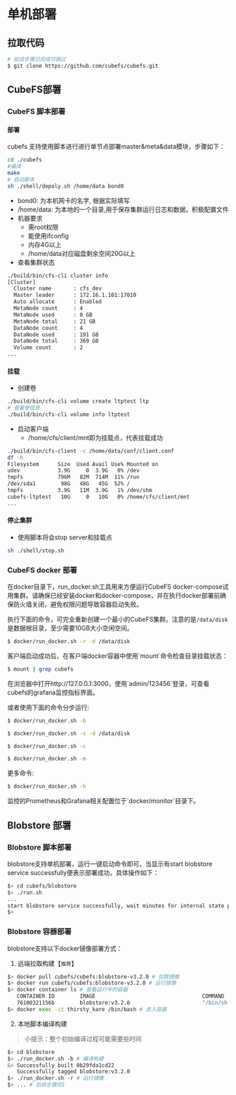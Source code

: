 # 单机部署

## 拉取代码
``` bash
# 如该步骤已完成可跳过
$ git clone https://github.com/cubefs/cubefs.git
```

## CubeFS部署


### CubeFS 脚本部署
#### 部署
cubefs 支持使用脚本进行进行单节点部署master&meta&data模块，步骤如下：
```bash
cd ./cubefs
#编译
make
# 启动脚本
sh ./shell/depoly.sh /home/data bond0
```
+ bond0: 为本机网卡的名字, 根据实际填写
+ /home/data: 为本地的一个目录,用于保存集群运行日志和数据，积极配置文件
+ 机器要求
  + 需root权限
  + 能使用ifconfig
  + 内存4G以上
  + /home/data对应磁盘剩余空间20G以上
+ 查看集群状态
```bash
./build/bin/cfs-cli cluster info
[Cluster]
  Cluster name       : cfs_dev
  Master leader      : 172.16.1.101:17010
  Auto allocate      : Enabled
  MetaNode count     : 4
  MetaNode used      : 0 GB
  MetaNode total     : 21 GB
  DataNode count     : 4
  DataNode used      : 191 GB
  DataNode total     : 369 GB
  Volume count       : 2
...
```
#### 挂载
+ 创建卷
```bash
./build/bin/cfs-cli volume create ltptest ltp
# 查看卷信息
./build/bin/cfs-cli volume info ltptest
```
+ 启动客户端
  + /home/cfs/client/mnt即为挂载点，代表挂载成功
```bash
./build/bin/cfs-client -c /home/data/conf/client.conf
df -h
Filesystem      Size  Used Avail Use% Mounted on
udev            3.9G     0  3.9G   0% /dev
tmpfs           796M   82M  714M  11% /run
/dev/sda1        98G   48G   45G  52% /
tmpfs           3.9G   11M  3.9G   1% /dev/shm
cubefs-ltptest   10G     0   10G   0% /home/cfs/client/mnt
...
```
#### 停止集群
+ 使用脚本将会stop server和挂载点
```bash
sh ./shell/stop.sh
```

### CubeFS docker 部署

在docker目录下，run_docker.sh工具用来方便运行CubeFS docker-compose试用集群。请确保已经安装docker和docker-compose，并在执行docker部署前确保防火墙关闭，避免权限问题导致容器启动失败。

执行下面的命令，可完全重新创建一个最小的CubeFS集群。注意的是`/data/disk`是数据根目录，至少需要10GB大小空闲空间。

```bash
$ docker/run_docker.sh -r -d /data/disk
```

客户端启动成功后，在客户端docker容器中使用\`mount\`命令检查目录挂载状态：

```bash
$ mount | grep cubefs
```

在浏览器中打开http://127.0.0.1:3000，使用\`admin/123456\`登录，可查看cubefs的grafana监控指标界面。

或者使用下面的命令分步运行:

```bash
$ docker/run_docker.sh -b

$ docker/run_docker.sh -s -d /data/disk

$ docker/run_docker.sh -c

$ docker/run_docker.sh -m
```

更多命令:

```bash
$ docker/run_docker.sh -h
```


监控的Prometheus和Grafana相关配置位于\`docker/monitor\`目录下。
## Blobstore 部署 

### Blobstore 脚本部署
blobstore支持单机部署，运行一键启动命令即可，当显示有start blobstore
service successfully便表示部署成功，具体操作如下：

``` bash
$> cd cubefs/blobstore
$> ./run.sh
...
start blobstore service successfully, wait minutes for internal state preparation
$>
```

### Blobstore 容器部署

blobstore支持以下docker镜像部署方式：

1.  远端拉取构建【`推荐`】

``` bash
$> docker pull cubefs/cubefs:blobstore-v3.2.0 # 拉取镜像
$> docker run cubefs/cubefs:blobstore-v3.2.0 # 运行镜像
$> docker container ls # 查看运行中的容器
   CONTAINER ID        IMAGE                                  COMMAND                  CREATED             STATUS              PORTS               NAMES
   76100321156b        blobstore:v3.2.0                       "/bin/sh -c /apps/..."   4 minutes ago       Up 4 minutes                            thirsty_kare
$> docker exec -it thirsty_kare /bin/bash # 进入容器
```

2.  本地脚本编译构建

> 小提示：整个初始编译过程可能需要些时间

``` bash
$> cd blobstore
$> ./run_docker.sh -b # 编译构建
&> Successfully built 0b29fda1cd22
   Successfully tagged blobstore:v3.2.0
$> ./run_docker.sh -r # 运行镜像
$> ... # 后续步骤同1
```
